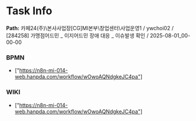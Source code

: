 # Task Info

**Path:** 카페24(주)\본사사업장\[CG]MI본부\창업센터\사업운영1 / ywchoi02 / [284258] 가맹점어드민 _ 이지어드민 장애 대응 _ 이슈발생 확인 / 2025-08-01_00-00-00

### BPMN
- ["https://n8n-mi-014-web.hanpda.com/workflow/wOwoAQNdgkeJC4pa"]

### WIKI
- ["https://n8n-mi-014-web.hanpda.com/workflow/wOwoAQNdgkeJC4pa"]

